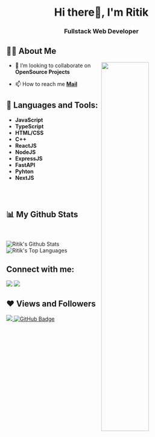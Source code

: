 <!--
**Ritik4388/Ritik4388** is a ✨ _special_ ✨ repository because its `README.md` (this file) appears on your GitHub profile.

Here are some ideas to get you started:

- 🔭 I’m currently working on ...
- 🌱 I’m currently learning ...
- 👯 I’m looking to collaborate on ...
- 🤔 I’m looking for help with ...
- 💬 Ask me about ...
- 📫 How to reach me: ...
- 😄 Pronouns: ...
- ⚡ Fun fact: ...
-->

<h1 align="center">Hi there👋, I'm Ritik</h1>
<h3 align="center">Fullstack Web Developer</h3>


## 🙋‍♂️ About Me

<img align="right" width="50%" height="50%" src="./assets/img/coding.gif" height="175px"/>

<!--- - 🔭 I’m currently working on **[Robocon 2022](http://www.ddrobocon.in/)** -->


<!--- - 🌱 I’m currently learning **Docker and jenkins** -->

- 👯 I’m looking to collaborate on **OpenSource Projects**

<!--- - 👨‍💻 All of my projects are available at **[My Portfolio](https://jaiswalprabhakar.github.io)** -->

- 📫 How to reach me **<a href = "mailto:ritikbharti43884@gmail.com">Mail</a>**

## 🚀 Languages and Tools:
  - **JavaScript**
  - **TypeScript**
  - **HTML/CSS**
  - **C++**
  - **ReactJS**
  - **NodeJS**
  - **ExpressJS**
  - **FastAPI**
  - **Pyhton**
  - **NextJS**
<br/>

<p align="center">
    <a href="https://github.com/Ritik4388/github-readme-streak-stats">
        <img title="Ritik's streak" alt="" src="https://github-readme-streak-stats.herokuapp.com/?user=Ritik4388&theme=black-ice&hide_border=true&stroke=0000&background=060A0CD0"/>
    </a>
</p>

## 📊 My Github Stats

  <br/>
  <p align="center>
    <a href="https://github.com/Ritik4388/github-readme-stats">
        <img alt="Ritik's Github Stats" src="https://github-readme-stats.vercel.app/api?username=Ritik4388&show_icons=true&count_private=true&theme=react&hide_border=true&bg_color=0D1117" />
        <img alt="Ritik's Top Languages" src="https://github-readme-stats.vercel.app/api/top-langs/?username=Ritik4388&langs_count=8&count_private=true&layout=compact&theme=react&hide_border=true&bg_color=0D1117" />
    </a>
  </p>
<!---  <a href="https://github.com/Ritik4388/github-readme-stats"><img alt="Ritik's Top Languages" src="https://github-readme-stats.vercel.app/api/top-langs/?username=Ritik4388&langs_count=8&count_private=true&layout=compact&theme=react&hide_border=true&bg_color=0D1117" /></a> -->

<!--- <a href="https://github.com/Ritik4388/github-readme-activity-graph"><img alt="Ritik's Activity Graph" src="https://activity-graph.herokuapp.com/graph?username=Ritik4388&bg_color=0D1117&color=5BCDEC&line=5BCDEC&point=FFFFFF&hide_border=true" /></a> -->

## Connect with me:
<p align="left">

<a href = "https://www.linkedin.com/in/ritik-bharti"><img src="https://img.icons8.com/fluent/48/000000/linkedin.png"/></a>
<a href = "mailto:ritikbharti43884@gmail.com"><img src="https://img.icons8.com/color/48/000000/gmail-new.png"/></a>


</p>

## ❤ Views and Followers
<a href="">
    <img src="https://komarev.com/ghpvc/?username=Ritik4388">
</a>
<a href="https://github.com/Ritik4388?tab=followers"><img src="https://img.shields.io/github/followers/Ritik4388?label=Followers&style=social" alt="GitHub Badge"></a>
